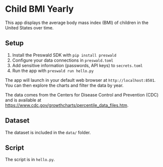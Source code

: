 # Child BMI Yearly

This app displays the average body mass index (BMI) of children in the United States over time.

## Setup

1. Install the Preswald SDK with `pip install preswald`
2. Configure your data connections in `preswald.toml`
3. Add sensitive information (passwords, API keys) to `secrets.toml`
4. Run the app with `preswald run hello.py`

The app will launch in your default web browser at `http://localhost:8501`. You can then explore the charts and filter the data by year.

The data comes from the Centers for Disease Control and Prevention (CDC) and is available at https://www.cdc.gov/growthcharts/percentile_data_files.htm.

## Dataset

The dataset is included in the `data/` folder.

## Script

The script is in `hello.py`.
